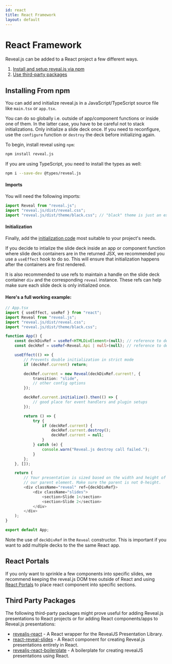 ```yaml
---
id: react
title: React Framework
layout: default
---
```


# React Framework

Reveal.js can be added to a React project a few different ways.
1. [Install and setup reveal.js via npm](#installing-from-npm)
2. [Use third-party packages](#third-party-packages)

## Installing From npm

You can add and initialize reveal.js in a JavaScript/TypeScript source file like `main.tsx` or `app.tsx`.

You can do so globally i.e. outside of app/component functions or inside one of them. In the latter case, you have to be careful not to stack initializations. Only initialize a slide deck once. If you need to reconfigure, use the `configure` function or `destroy` the deck before initializing again.

To begin, install reveal using `npm`:

```bash
npm install reveal.js
```

If you are using TypeScript, you need to install the types as well:

```bash
npm i --save-dev @types/reveal.js
```

#### Imports

You will need the following imports:

```ts
import Reveal from "reveal.js";
import "reveal.js/dist/reveal.css";
import "reveal.js/dist/theme/black.css"; // "black" theme is just an example
```

#### Initialization

Finally, add the [initialization code](https://revealjs.com/initialization/) most suitable to your project's needs.

If you decide to intialize the slide deck inside an app or component function where slide deck containers are in the returned JSX, we recommended you use a `useEffect` hook to do so. This will ensure that initialization happens after the containers are first rendered.

It is also recommended to use refs to maintain a handle on the slide deck container `div` and the corresponding `reveal` instance. These refs can help make sure each slide deck is only initialized once.

#### Here's a full working example:

```ts
// App.tsx
import { useEffect, useRef } from "react";
import Reveal from "reveal.js";
import "reveal.js/dist/reveal.css";
import "reveal.js/dist/theme/black.css";

function App() {
    const deckDivRef = useRef<HTMLDivElement>(null); // reference to deck container div
    const deckRef = useRef<Reveal.Api | null>(null); // reference to deck reveal instance

    useEffect(() => {
        // Prevents double initialization in strict mode
        if (deckRef.current) return;

        deckRef.current = new Reveal(deckDivRef.current!, {
            transition: "slide",
            // other config options
        });

        deckRef.current.initialize().then(() => {
            // good place for event handlers and plugin setups
        });

        return () => {
            try {
                if (deckRef.current) {
                    deckRef.current.destroy();
                    deckRef.current = null;
                }
            } catch (e) {
                console.warn("Reveal.js destroy call failed.");
            }
        };
    }, []);

    return (
        // Your presentation is sized based on the width and height of
        // our parent element. Make sure the parent is not 0-height.
        <div className="reveal" ref={deckDivRef}>
            <div className="slides">
                <section>Slide 1</section>
                <section>Slide 2</section>
            </div>
        </div>
    );
}

export default App;
```

Note the use of `deckDivRef` in the `Reveal` constructor. This is important if you want to add multiple decks to the the same React app.

## React Portals

If you only want to sprinkle a few components into specific slides, we recommend keeping the reveal.js DOM tree outside of React and using [React Portals](https://react.dev/reference/react-dom/createPortal) to place react component into specific sections.

## Third Party Packages

The following third-party packages might prove useful for adding Reveal.js presentations to React projects or for adding React components/apps to Reveal.js presentations:

- [revealjs-react](https://github.com/blakeanedved/revealjs-react) - A React wrapper for the RevealJS Presentation Library.
- [react-reveal-slides](https://github.com/bouzidanas/react-reveal-slides) - A React component for creating Reveal.js presentations entirely in React.
- [revealjs-react-boilerplate](https://github.com/cberthou/revealjs-react-boilerplate) - A boilerplate for creating revealJS presentations using React.